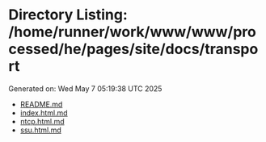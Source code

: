# Directory Listing: /home/runner/work/www/www/processed/he/pages/site/docs/transport
Generated on: Wed May  7 05:19:38 UTC 2025

- [README.md](README.md)
- [index.html.md](index.html.md)
- [ntcp.html.md](ntcp.html.md)
- [ssu.html.md](ssu.html.md)
